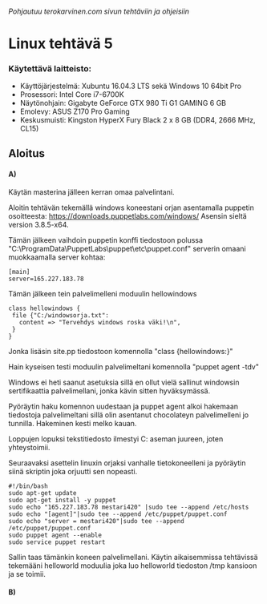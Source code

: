 ###### Pohjautuu terokarvinen.com sivun tehtäviin ja ohjeisiin
# Linux tehtävä 5

### Käytettävä laitteisto:
- Käyttöjärjestelmä: Xubuntu 16.04.3 LTS sekä Windows 10 64bit Pro
- Prosessori: Intel Core i7-6700K
- Näytönohjain: Gigabyte GeForce GTX 980 Ti G1 GAMING 6 GB
- Emolevy: ASUS Z170 Pro Gaming
- Keskusmuisti: Kingston HyperX Fury Black 2 x 8 GB (DDR4, 2666 MHz, CL15)

## Aloitus

#### A)

Käytän masterina jälleen kerran omaa palvelintani.

Aloitin tehtävän tekemällä windows koneestani orjan asentamalla puppetin osoitteesta: https://downloads.puppetlabs.com/windows/
Asensin sieltä version 3.8.5-x64.

Tämän jälkeen vaihdoin puppetin konffi tiedostoon polussa "C:\ProgramData\PuppetLabs\puppet\etc\puppet.conf" serverin omaani muokkaamalla server kohtaa:
```
[main]
server=165.227.183.78
```

Tämän jälkeen tein palvelimelleni moduulin hellowindows
```
class hellowindows {
 file {"C:/windowsorja.txt":
   content => "Tervehdys windows roska väki!\n",
 }
}
```
Jonka lisäsin site.pp tiedostoon komennolla "class {hellowindows:}"

Hain kyseisen testi moduulin palvelimeltani komennolla "puppet agent -tdv"

Windows ei heti saanut asetuksia sillä en ollut vielä sallinut windowsin sertifikaattia palvelimellani, jonka kävin sitten hyväksymässä.

Pyöräytin haku komennon uudestaan ja puppet agent alkoi hakemaan tiedostoja palvelimeltani sillä olin asentanut chocolateyn palvelimelleni jo tunnilla. Hakeminen kesti melko kauan.

Loppujen lopuksi tekstitiedosto ilmestyi C: aseman juureen, joten yhteystoimii.

Seuraavaksi asettelin linuxin orjaksi vanhalle tietokoneelleni ja pyöräytin siinä skriptin joka orjuutti sen nopeasti.
```
#!/bin/bash
sudo apt-get update
sudo apt-get install -y puppet
sudo echo "165.227.183.78 mestari420" |sudo tee --append /etc/hosts
sudo echo "[agent]"|sudo tee --append /etc/puppet/puppet.conf
sudo echo "server = mestari420"|sudo tee --append /etc/puppet/puppet.conf
sudo puppet agent --enable
sudo service puppet restart
```
Sallin taas tämänkin koneen palvelimellani.
Käytin aikaisemmissa tehtävissä tekemääni helloworld moduulia joka luo helloworld tiedoston /tmp kansioon ja se toimii.

#### B)

